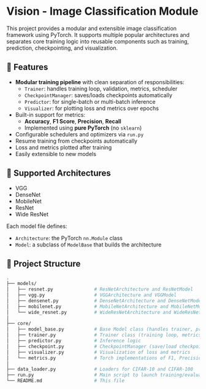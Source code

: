 # Vision - Image Classification Module

This project provides a modular and extensible image classification framework using PyTorch. It supports multiple popular architectures and separates core training logic into reusable components such as training, prediction, checkpointing, and visualization.

## 🚀 Features

- **Modular training pipeline** with clean separation of responsibilities:
  - `Trainer`: handles training loop, validation, metrics, scheduler
  - `CheckpointManager`: saves/loads checkpoints automatically
  - `Predictor`: for single-batch or multi-batch inference
  - `Visualizer`: for plotting loss and metrics over epochs
- Built-in support for metrics:
  - **Accuracy**, **F1 Score**, **Precision**, **Recall**
  - Implemented using **pure PyTorch** (no `sklearn`)
- Configurable schedulers and optimizers via `run.py`
- Resume training from checkpoints automatically
- Loss and metrics plotted after training
- Easily extensible to new models

## 🧠 Supported Architectures

- VGG
- DenseNet
- MobileNet
- ResNet
- Wide ResNet

Each model file defines:
- `Architecture`: the PyTorch `nn.Module` class
- `Model`: a subclass of `ModelBase` that builds the architecture

## 📂 Project Structure

```bash
.
├── models/
│   ├── resnet.py               # ResNetArchitecture and ResNetModel
│   ├── vgg.py                  # VGGArchitecture and VGGModel
│   ├── densenet.py             # DenseNetArchitecture and DenseNetModel
│   ├── mobilenet.py            # MobileNetArchitecture and MobileNetModel
│   └── wide_resnet.py          # WideResNetArchitecture and WideResNetModel
│
├── core/
│   ├── model_base.py           # Base Model class (handles trainer, predictor, checkpoint)
│   ├── trainer.py              # Trainer class (training loop, metrics, validation)
│   ├── predictor.py            # Inference logic
│   ├── checkpoint.py           # CheckpointManager (save/load checkpoints)
│   ├── visualizer.py           # Visualization of loss and metrics
│   └── metrics.py              # Torch implementations of F1, Precision, Recall, Accuracy
│
├── data_loader.py              # Loaders for CIFAR-10 and CIFAR-100
├── run.py                      # Main script to launch training/evaluation
└── README.md                   # This file
